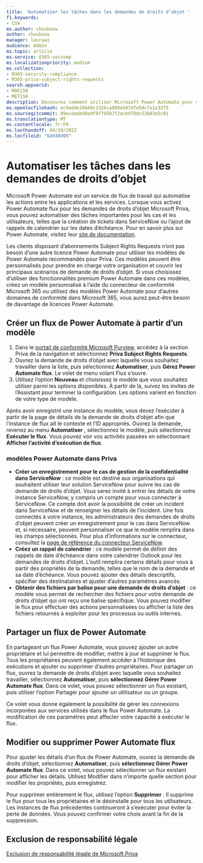 ```yaml
---
title: 'Automatiser les tâches dans les demandes de droits d’objet '
f1.keywords:
- CSH
ms.author: chvukosw
author: chvukosw
manager: laurawi
audience: Admin
ms.topic: article
ms.service: O365-seccomp
ms.localizationpriority: medium
ms.collection:
- M365-security-compliance
- M365-priva-subject-rights-requests
search.appverid:
- MOE150
- MET150
description: Découvrez comment utiliser Microsoft Power Automate pour vous aider à automatiser les tâches essentielles pour les demandes de droits d’objet dans Priva.
ms.openlocfilehash: ec9edde16b60c2326ca899e587dfe5dc7a1e32f5
ms.sourcegitcommit: 09ecdaded9a9f8f79587f2acb978dc53b83e5c01
ms.translationtype: MT
ms.contentlocale: fr-FR
ms.lasthandoff: 04/19/2022
ms.locfileid: "64930495"
---
```

# <a name="automate-tasks-in-subject-rights-requests"></a>Automatiser les tâches dans les demandes de droits d’objet 

Microsoft Power Automate est un service de flux de travail qui automatise les actions entre les applications et les services. Lorsque vous activez Power Automate flux pour les demandes de droits d’objet Microsoft Priva, vous pouvez automatiser des tâches importantes pour les cas et les utilisateurs, telles que la création de tickets dans ServiceNow ou l’ajout de rappels de calendrier sur les dates d’échéance. Pour en savoir plus sur Power Automate, visitez leur [site de documentation](/power-automate/getting-started).

Les clients disposant d’abonnements Subject Rights Requests n’ont pas besoin d’une autre licence Power Automate pour utiliser les modèles de Power Automate recommandés pour Priva. Ces modèles peuvent être personnalisés pour prendre en charge votre organisation et couvrir les principaux scénarios de demande de droits d’objet. Si vous choisissez d’utiliser des fonctionnalités premium Power Automate dans ces modèles, créez un modèle personnalisé à l’aide du connecteur de conformité Microsoft 365 ou utilisez des modèles Power Automate pour d’autres domaines de conformité dans Microsoft 365, vous aurez peut-être besoin de davantage de licences Power Automate.

## <a name="create-a-new-power-automate-flow-from-a-template"></a>Créer un flux de Power Automate à partir d’un modèle

1. Dans le [portail de conformité Microsoft Purview](https://compliance.microsoft.com/), accédez à la section Priva de la navigation et sélectionnez **Priva Subject Rights Requests**.
1. Ouvrez la demande de droits d’objet avec laquelle vous souhaitez travailler dans la liste, puis sélectionnez **Automatiser**, puis **Gérez Power Automate flux**. Le volet de menu volant Flux s’ouvre.
1. Utilisez l’option **Nouveau** et choisissez le modèle que vous souhaitez utiliser parmi les options disponibles. À partir de là, suivez les invites de l’Assistant pour terminer la configuration. Les options varient en fonction de votre type de modèle.

Après avoir enregistré une instance du modèle, vous devez l’exécuter à partir de la page de détails de la demande de droits d’objet afin que l’instance de flux ait le contexte et l’ID appropriés. Ouvrez la demande, revenez au menu **Automatiser** , sélectionnez le modèle, puis sélectionnez **Exécuter le flux**. Vous pouvez voir vos activités passées en sélectionnant **Afficher l’activité d’exécution de flux**.

### <a name="power-automate-templates-in-priva"></a>modèles Power Automate dans Priva

- **Créer un enregistrement pour le cas de gestion de la confidentialité dans ServiceNow** : ce modèle est destiné aux organisations qui souhaitent utiliser leur solution ServiceNow pour suivre les cas de demande de droits d’objet. Vous serez invité à entrer les détails de votre instance ServiceNow, y compris un compte pour vous connecter à ServiceNow. Ce compte doit avoir la possibilité de créer un incident dans ServiceNow et de renseigner les détails de l’incident. Une fois connectés à votre instance, les administrateurs des demandes de droits d’objet peuvent créer un enregistrement pour le cas dans ServiceNow et, si nécessaire, peuvent personnaliser ce que le modèle remplira dans les champs sélectionnés. Pour plus d’informations sur le connecteur, consultez la [page de référence du connecteur ServiceNow](/connectors/service-now/).
- **Créez un rappel de calendrier** : ce modèle permet de définir des rappels de date d’échéance dans votre calendrier Outlook pour les demandes de droits d’objet. L’outil remplira certains détails pour vous à partir des propriétés de la demande, telles que le nom de la demande et sa date d’échéance. Vous pouvez ajouter des détails descriptifs, spécifier des destinataires et ajuster d’autres paramètres avancés.
- **Obtenir des fichiers par balise pour une demande de droits d’objet** : ce modèle vous permet de rechercher des fichiers pour votre demande de droits d’objet qui ont reçu une balise spécifique. Vous pouvez modifier le flux pour effectuer des actions personnalisées ou afficher la liste des fichiers retournés à exploiter pour les processus ou outils internes.

## <a name="share-a-power-automate-flow"></a>Partager un flux de Power Automate

En partageant un flux Power Automate, vous pouvez ajouter un autre propriétaire et lui permettre de modifier, mettre à jour et supprimer le flux. Tous les propriétaires peuvent également accéder à l’historique des exécutions et ajouter ou supprimer d’autres propriétaires. Pour partager un flux, ouvrez la demande de droits d’objet avec laquelle vous souhaitez travailler, sélectionnez **Automatiser**, puis **sélectionnez Gérer Power Automate flux**. Dans ce volet, vous pouvez sélectionner un flux existant, puis utiliser l’option Partager pour ajouter un utilisateur ou un groupe.

Ce volet vous donne également la possibilité de gérer les connexions incorporées aux services utilisés dans le flux Power Automate. La modification de ces paramètres peut affecter votre capacité à exécuter le flux.

## <a name="edit-or-delete-power-automate-flow"></a>Modifier ou supprimer Power Automate flux

Pour ajuster les détails d’un flux de Power Automate, ouvrez la demande de droits d’objet, sélectionnez **Automatiser**, puis **sélectionnez Gérer Power Automate flux**. Dans ce volet, vous pouvez sélectionner un flux existant pour afficher les détails. Utilisez Modifier dans n’importe quelle section pour modifier les propriétés, puis enregistrez.

Pour supprimer entièrement le flux, utilisez l’option **Supprimer** . Il supprime le flux pour tous les propriétaires et le désinstalle pour tous les utilisateurs. Les instances de flux précédentes continueront à s’exécuter pour éviter la perte de données. Vous pouvez confirmer votre choix avant la fin de la suppression.

## <a name="legal-disclaimer"></a>Exclusion de responsabilité légale

[Exclusion de responsabilité légale de Microsoft Priva](priva-disclaimer.md)
